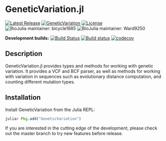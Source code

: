 # GeneticVariation.jl

[![Latest Release](https://img.shields.io/github/release/BioJulia/GeneticVariation.jl.svg)](https://github.com/BioJulia/GeneticVariation.jl/releases/latest)
[![GeneticVariation](http://pkg.julialang.org/badges/GeneticVariation_0.6.svg)](http://pkg.julialang.org/?pkg=GeneticVariation)
[![License](https://img.shields.io/badge/license-MIT-green.svg)](https://github.com/BioJulia/GeneticVariation.jl/blob/master/LICENSE)
![BioJulia maintainer: bicycle1885](https://img.shields.io/badge/BioJulia%20Maintainer-bicycle1885-orange.svg)
![BioJulia maintainer: Ward9250](https://img.shields.io/badge/BioJulia%20Maintainer-Ward9250-orange.svg)

**Development builds:**
[![Build Status](https://travis-ci.org/BioJulia/GeneticVariation.jl.svg?branch=master)](https://travis-ci.org/BioJulia/GeneticVariation.jl)
[![Build status](https://ci.appveyor.com/api/projects/status/29um8ekg6en3s23a?svg=true)](https://ci.appveyor.com/project/Ward9250/geneticvariation-jl)
[![codecov](https://codecov.io/gh/BioJulia/GeneticVariation.jl/branch/master/graph/badge.svg)](https://codecov.io/gh/BioJulia/GeneticVariation.jl)

## Description

GeneticVariation.jl provides types and methods for working with genetic variation.
It provides a VCF and BCF parser, as well as methods for working with variation
in sequences such as evolutionary distance computation, and counting different
mutation types.

## Installation

Install GeneticVariation from the Julia REPL:

```julia
julia> Pkg.add("GeneticVariation")
```

If you are interested in the cutting edge of the development, please check out
the master branch to try new features before release.
